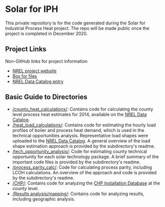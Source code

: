 # Solar for IPH
This private repository is for the code generated during the Solar for Industrial Process Heat project. The repo will be made public once the project is completed in December 2020.

## Project Links
Non-GitHub links for project information
* [NREL project website](https://www.nrel.gov/analysis/solar-industrial-process-heat.html)
* [Box for files](https://nrel.app.box.com/folder/64691762692)
* [NREL Data Catalog entry](https://dx.doi.org/10.7799/1570008)

## Basic Guide to Directories
* [/county_heat_calculations/](https://github.com/NREL/Solar-for-Industry-Process-Heat/tree/master/county_heat_calculations): Contains code for calculating the county level process heat estimates for 2014, available on the [NREL Data Catalog](https://dx.doi.org/10.7799/1570008). 
* [/heat_load_calculations/](https://github.com/NREL/Solar-for-Industry-Process-Heat/tree/master/heat_load_calculations): Contains code for estimating the hourly load profiles of boiler and process heat demand, which is used in the technical opportunities analysis. Representative load shapes were uploaded to the [NREL Data Catalog](https://dx.doi.org/10.7799/1570008). A general overview of the load shape estimation approach is provided by the subdirectory's readme. 
* [/tech_opportunity_analysis/](https://github.com/NREL/Solar-for-Industry-Process-Heat/tree/master/tech_opportunity_analysis): Code for estimating county technical opportunity for each solar technology package. A brief summary of the important code files is provided by the subdirectory's readme.
* [/process_parity_calc/](https://github.com/NREL/Solar-for-Industry-Process-Heat/tree/master/process_parity_calc): Code for calculating process parity, including LCOH calculations. An overview of the approach and code is provided by the subdirectory's readme.
* [/CHP/](https://github.com/NREL/Solar-for-Industry-Process-Heat/tree/master/CHP): Contains code for analyzing the [CHP Installation Database](https://doe.icfwebservices.com/chpdb/) at the county level.
* [/Results analysis/mapping/](https://github.com/NREL/Solar-for-Industry-Process-Heat/tree/master/Results%20analysis/mapping): Contains code for analyzing results, including geographic analysis.
